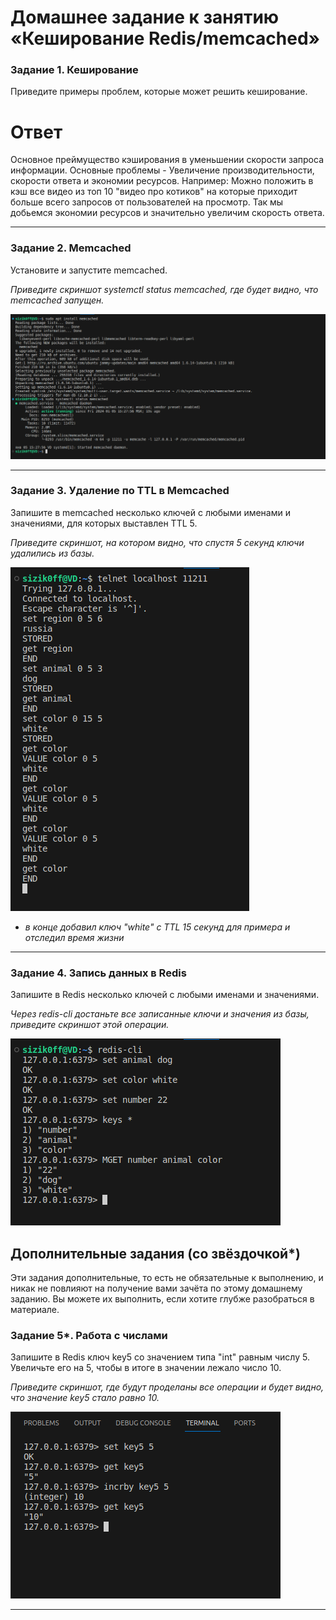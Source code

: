 # Домашнее задание к занятию «Кеширование Redis/memcached»



### Задание 1. Кеширование 

Приведите примеры проблем, которые может решить кеширование. 

# Ответ

Основное преймущество кэширования в уменьшении скорости запроса информации. Основные проблемы - Увеличение производительности, скорости ответа и экономии ресурсов.
Например: Можно положить в кэш все видео из топ 10 "видео про котиков" на которые приходит больше всего запросов от пользователей на просмотр. 
Так мы добьемся экономии ресурсов и значительно увеличим скорость ответа. 
 
---

### Задание 2. Memcached

Установите и запустите memcached.

*Приведите скриншот systemctl status memcached, где будет видно, что memcached запущен.*

![](https://github.com/sizik0ff/public1/blob/main/screenshots/SDB11-02.md1.png)

---

### Задание 3. Удаление по TTL в Memcached

Запишите в memcached несколько ключей с любыми именами и значениями, для которых выставлен TTL 5. 

*Приведите скриншот, на котором видно, что спустя 5 секунд ключи удалились из базы.*

![](https://github.com/sizik0ff/public1/blob/main/screenshots/SDB11-02.md3.png)


* *в конце добавил ключ "white" с TTL 15 секунд для примера и отследил время жизни*

---

### Задание 4. Запись данных в Redis

Запишите в Redis несколько ключей с любыми именами и значениями. 

*Через redis-cli достаньте все записанные ключи и значения из базы, приведите скриншот этой операции.*

![](https://github.com/sizik0ff/public1/blob/main/screenshots/SDB11-02.md4.png)

## Дополнительные задания (со звёздочкой*)
Эти задания дополнительные, то есть не обязательные к выполнению, и никак не повлияют на получение вами зачёта по этому домашнему заданию. Вы можете их выполнить, если хотите глубже разобраться в материале.

### Задание 5*. Работа с числами 

Запишите в Redis ключ key5 со значением типа "int" равным числу 5. Увеличьте его на 5, чтобы в итоге в значении лежало число 10.  

*Приведите скриншот, где будут проделаны все операции и будет видно, что значение key5 стало равно 10.*

![](https://github.com/sizik0ff/public1/blob/main/screenshots/SDB11-02.md5.png)

---
